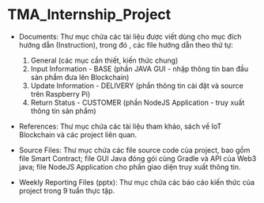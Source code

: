 # TMA_Internship_Project
- Documents: Thư mục chứa các tài liệu được viết dùng cho mục đích hướng dẫn (Instruction), trong đó
, các file hướng dẫn theo thứ tự:
	1. General (các mục cần thiết, kiến thức chung)
	2. Input Information - BASE (phần JAVA GUI - nhập thông tin ban đầu sản phẩm đưa lên Blockchain)
	3. Update Information - DELIVERY (phần thông tin cài đặt và source trên Raspberry Pi)
	4. Return Status - CUSTOMER (phần NodeJS Application - truy xuất thông tin sản phẩm)

- References: Thư mục chứa các tài liệu tham khảo, sách về IoT Blockchain và các project liên quan.

- Source Files: Thư mục chứa các file source code của project, bao gồm file Smart Contract; file GUI Java
đóng gói cùng Gradle và API của Web3 java; file NodeJS Application cho phần giao diện truy xuất thông tin.

- Weekly Reporting Files (pptx): Thư mục chứa các báo cáo kiến thức của project trong 9 tuần thực tập.
